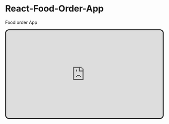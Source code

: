 # React-Food-Order-App
Food order App

<div style="padding-bottom:56.25%; position:relative; display:block; width: 100%">
	<iframe src="https://app.vidcast.io/share/embed/90666a49-2449-4b5f-9966-a4117d42cc74" width="100%" height="100%" title="January 28, 2024 at 6:57 PM" frameborder="0" loading="lazy" allowfullscreen style="position:absolute; top:0; left: 0;border: solid; border-radius:12px;"></iframe>
</div>
